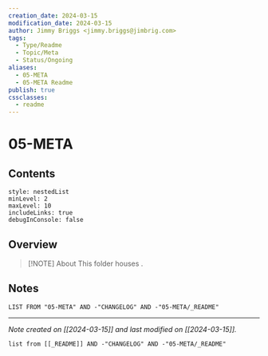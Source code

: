 ```yaml
---
creation_date: 2024-03-15
modification_date: 2024-03-15
author: Jimmy Briggs <jimmy.briggs@jimbrig.com>
tags:
  - Type/Readme
  - Topic/Meta
  - Status/Ongoing
aliases:
  - 05-META
  - 05-META Readme
publish: true
cssclasses:
  - readme
---
```


# 05-META

## Contents

```table-of-contents
style: nestedList
minLevel: 2
maxLevel: 10
includeLinks: true
debugInConsole: false
```

## Overview

> [!NOTE] About
> This folder houses .

## Notes

```dataview
LIST FROM "05-META" AND -"CHANGELOG" AND -"05-META/_README"
```

***

*Note created on [[2024-03-15]] and last modified on [[2024-03-15]].*

```dataview
list from [[_README]] AND -"CHANGELOG" AND -"05-META/_README"
```
